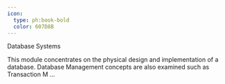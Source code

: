 ```yaml
---
icon:
  type: ph:book-bold
  color: 607D8B
---
```

Database Systems

This module concentrates on the physical design and implementation of a database. Database Management concepts are also examined such as Transaction M ... 
